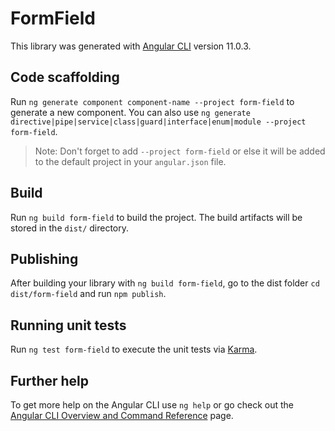 # FormField

This library was generated with [Angular CLI](https://github.com/angular/angular-cli) version 11.0.3.

## Code scaffolding

Run `ng generate component component-name --project form-field` to generate a new component. You can also use `ng generate directive|pipe|service|class|guard|interface|enum|module --project form-field`.
> Note: Don't forget to add `--project form-field` or else it will be added to the default project in your `angular.json` file. 

## Build

Run `ng build form-field` to build the project. The build artifacts will be stored in the `dist/` directory.

## Publishing

After building your library with `ng build form-field`, go to the dist folder `cd dist/form-field` and run `npm publish`.

## Running unit tests

Run `ng test form-field` to execute the unit tests via [Karma](https://karma-runner.github.io).

## Further help

To get more help on the Angular CLI use `ng help` or go check out the [Angular CLI Overview and Command Reference](https://angular.io/cli) page.
